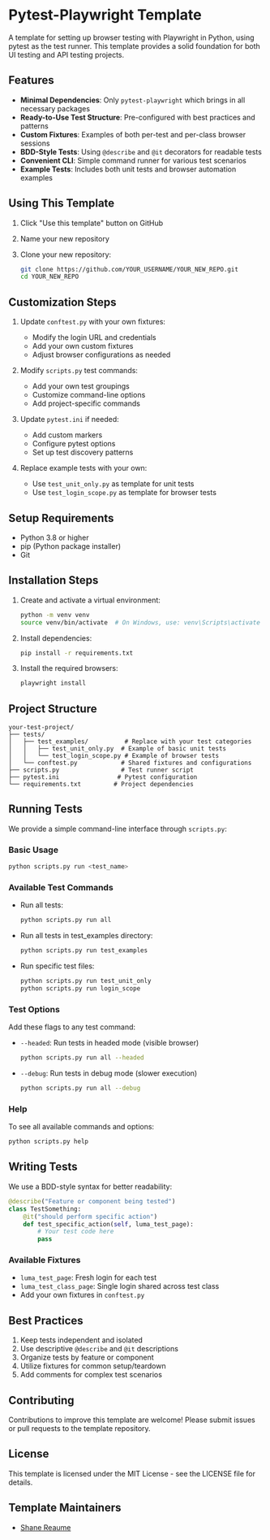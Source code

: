 # Pytest-Playwright Template

A template for setting up browser testing with Playwright in Python, using pytest as the test runner. This template provides a solid foundation for both UI testing and API testing projects.

## Features

- **Minimal Dependencies**: Only `pytest-playwright` which brings in all necessary packages
- **Ready-to-Use Test Structure**: Pre-configured with best practices and patterns
- **Custom Fixtures**: Examples of both per-test and per-class browser sessions
- **BDD-Style Tests**: Using `@describe` and `@it` decorators for readable tests
- **Convenient CLI**: Simple command runner for various test scenarios
- **Example Tests**: Includes both unit tests and browser automation examples

## Using This Template

1. Click "Use this template" button on GitHub
2. Name your new repository
3. Clone your new repository:

   ```bash
   git clone https://github.com/YOUR_USERNAME/YOUR_NEW_REPO.git
   cd YOUR_NEW_REPO
   ```

## Customization Steps

1. Update `conftest.py` with your own fixtures:
   - Modify the login URL and credentials
   - Add your own custom fixtures
   - Adjust browser configurations as needed

2. Modify `scripts.py` test commands:
   - Add your own test groupings
   - Customize command-line options
   - Add project-specific commands

3. Update `pytest.ini` if needed:
   - Add custom markers
   - Configure pytest options
   - Set up test discovery patterns

4. Replace example tests with your own:
   - Use `test_unit_only.py` as template for unit tests
   - Use `test_login_scope.py` as template for browser tests

## Setup Requirements

- Python 3.8 or higher
- pip (Python package installer)
- Git

## Installation Steps

1. Create and activate a virtual environment:

   ```bash
   python -m venv venv
   source venv/bin/activate  # On Windows, use: venv\Scripts\activate
   ```

2. Install dependencies:

   ```bash
   pip install -r requirements.txt
   ```

3. Install the required browsers:

   ```bash
   playwright install
   ```

## Project Structure

```
your-test-project/
├── tests/
│   ├── test_examples/          # Replace with your test categories
│   │   ├── test_unit_only.py  # Example of basic unit tests
│   │   └── test_login_scope.py # Example of browser tests
│   └── conftest.py            # Shared fixtures and configurations
├── scripts.py                 # Test runner script
├── pytest.ini                # Pytest configuration
└── requirements.txt         # Project dependencies
```

## Running Tests

We provide a simple command-line interface through `scripts.py`:

### Basic Usage

```bash
python scripts.py run <test_name>
```

### Available Test Commands

- Run all tests:

  ```bash
  python scripts.py run all
  ```

- Run all tests in test_examples directory:

  ```bash
  python scripts.py run test_examples
  ```

- Run specific test files:

  ```bash
  python scripts.py run test_unit_only
  python scripts.py run login_scope
  ```

### Test Options

Add these flags to any test command:

- `--headed`: Run tests in headed mode (visible browser)

  ```bash
  python scripts.py run all --headed
  ```

- `--debug`: Run tests in debug mode (slower execution)

  ```bash
  python scripts.py run all --debug
  ```

### Help

To see all available commands and options:

```bash
python scripts.py help
```

## Writing Tests

We use a BDD-style syntax for better readability:

```python
@describe("Feature or component being tested")
class TestSomething:
    @it("should perform specific action")
    def test_specific_action(self, luma_test_page):
        # Your test code here
        pass
```

### Available Fixtures

- `luma_test_page`: Fresh login for each test
- `luma_test_class_page`: Single login shared across test class
- Add your own fixtures in `conftest.py`

## Best Practices

1. Keep tests independent and isolated
2. Use descriptive `@describe` and `@it` descriptions
3. Organize tests by feature or component
4. Utilize fixtures for common setup/teardown
5. Add comments for complex test scenarios

## Contributing

Contributions to improve this template are welcome! Please submit issues or pull requests to the template repository.

## License

This template is licensed under the MIT License - see the LICENSE file for details.

## Template Maintainers

- [Shane Reaume](https://github.com/shane-reaume) 